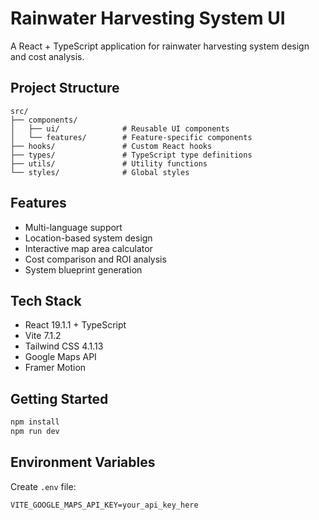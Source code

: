 # Rainwater Harvesting System UI

A React + TypeScript application for rainwater harvesting system design and cost analysis.

## Project Structure

```
src/
├── components/
│   ├── ui/              # Reusable UI components
│   └── features/        # Feature-specific components
├── hooks/               # Custom React hooks
├── types/               # TypeScript type definitions
├── utils/               # Utility functions
└── styles/              # Global styles
```

## Features

- Multi-language support
- Location-based system design
- Interactive map area calculator
- Cost comparison and ROI analysis
- System blueprint generation

## Tech Stack

- React 19.1.1 + TypeScript
- Vite 7.1.2
- Tailwind CSS 4.1.13
- Google Maps API
- Framer Motion

## Getting Started

```bash
npm install
npm run dev
```

## Environment Variables

Create `.env` file:
```
VITE_GOOGLE_MAPS_API_KEY=your_api_key_here
```
